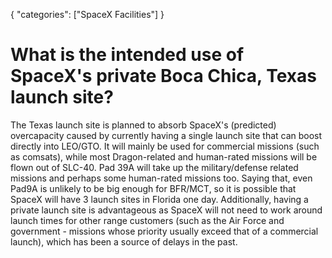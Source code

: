 {
    "categories": ["SpaceX Facilities"]
}

# What is the intended use of SpaceX's private Boca Chica, Texas launch site?

The Texas launch site is planned to absorb SpaceX's (predicted) overcapacity caused by currently having a single launch site that can boost directly into LEO/GTO. It will mainly be used for commercial missions (such as comsats), while most Dragon-related and human-rated missions will be flown out of SLC-40. Pad 39A will take up the military/defense related missions and perhaps some human-rated missions too. Saying that, even Pad9A is unlikely to be big enough for BFR/MCT, so it is possible that SpaceX will have 3 launch sites in Florida one day. Additionally, having a private launch site is advantageous as SpaceX will not need to work around launch times for other range customers (such as the Air Force and government - missions whose priority usually exceed that of a commercial launch), which has been a source of delays in the past.  
